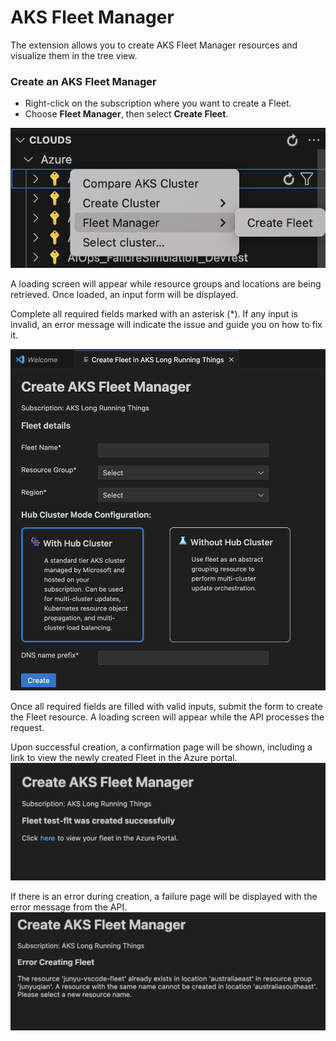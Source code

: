 # AKS Fleet Manager

The extension allows you to create AKS Fleet Manager resources and visualize them in the tree view.

### Create an AKS Fleet Manager
- Right-click on the subscription where you want to create a Fleet.
- Choose **Fleet Manager**, then select **Create Fleet**.

![Right-click Navigation](../resources/aks-fleet-create-right-click.png)

A loading screen will appear while resource groups and locations are being retrieved. Once loaded, an input form will be displayed.

Complete all required fields marked with an asterisk (*). If any input is invalid, an error message will indicate the issue and guide you on how to fix it.

![Input Form](../resources/aks-fleet-create-input.png)

Once all required fields are filled with valid inputs, submit the form to create the Fleet resource. A loading screen will appear while the API processes the request.

Upon successful creation, a confirmation page will be shown, including a link to view the newly created Fleet in the Azure portal.
![On Success](../resources/aks-fleet-create-success.png)

If there is an error during creation, a failure page will be displayed with the error message from the API.
![On Failure](../resources/aks-fleet-create-failure.png)

